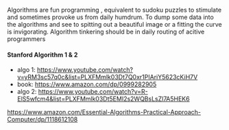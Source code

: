 
Algorithms are fun programming , equivalent to sudoku puzzles to stimulate and sometimes provoke us from daily humdrum. 
To dump some data into the algorithms and see to spitting out a beautiful image or a fitting the curve is invigorating. 
Algorithm tinkering should be in daily routing of acitive programmers

#### Stanford Algorithm 1 & 2
- algo 1: https://www.youtube.com/watch?v=yRM3sc57q0c&list=PLXFMmlk03Dt7Q0xr1PIAriY5623cKiH7V
- book:  https://www.amazon.com/dp/0999282905
- algo 2: https://www.youtube.com/watch?v=R-ElS5wfcm4&list=PLXFMmlk03Dt5EMI2s2WQBsLsZl7A5HEK6

https://www.amazon.com/Essential-Algorithms-Practical-Approach-Computer/dp/1118612108
